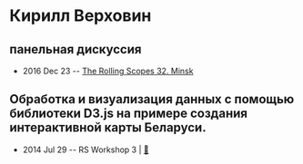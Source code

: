 # Кирилл Верховин

## панельная дискуссия
- 2016 Dec 23 -- [The Rolling Scopes 32. Minsk](https://www.youtube.com/watch?v=qLxO9Pgx05M)    
## Обработка и визуализация данных с помощью библиотеки D3.js на примере создания интерактивной карты Беларуси.
- 2014 Jul 29 -- RS Workshop 3  | [:notebook:](http://rolling-scopes.github.io/slides/rsw-3-d3/d3-demo.zip)  
